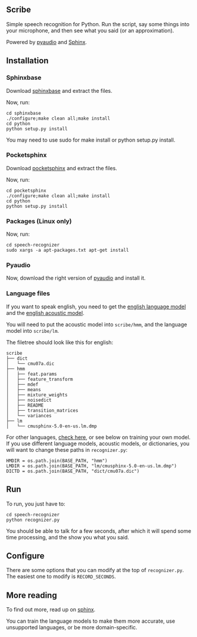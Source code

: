 Scribe
-------------------------------

Simple speech recognition for Python.  Run the script, say some things into your microphone, and then see what you said (or an approximation).

Powered by [pyaudio](http://people.csail.mit.edu/hubert/pyaudio/) and [Sphinx](http://cmusphinx.sourceforge.net/).

Installation
--------------------------------

### Sphinxbase

Download [sphinxbase](http://sourceforge.net/projects/cmusphinx/files/sphinxbase/0.8) and extract the files.

Now, run:
```
cd sphinxbase
./configure;make clean all;make install
cd python
python setup.py install
```

You may need to use sudo for make install or python setup.py install.

### Pocketsphinx

Download [pocketsphinx](http://sourceforge.net/projects/cmusphinx/files/pocketsphinx/0.8) and extract the files.

Now, run:
```
cd pocketsphinx
./configure;make clean all;make install
cd python
python setup.py install
```

### Packages (Linux only)

Now, run:

```
cd speech-recognizer
sudo xargs -a apt-packages.txt apt-get install
```

### Pyaudio

Now, download the right version of [pyaudio](http://people.csail.mit.edu/hubert/pyaudio/) and install it.

### Language files

If you want to speak english, you need to get the [english language model](http://sourceforge.net/projects/cmusphinx/files/Acoustic%20and%20Language%20Models/US%20English%20Generic%20Language%20Model/) and the [english acoustic model](http://sourceforge.net/projects/cmusphinx/files/Acoustic%20and%20Language%20Models/US%20English%20Generic%20Acoustic%20Model/).

You will need to put the acoustic model into `scribe/hmm`, and the language model into `scribe/lm`.

The filetree should look like this for english:

```
scribe
├── dict
│   └── cmu07a.dic
├── hmm
│   ├── feat.params
│   ├── feature_transform
│   ├── mdef
│   ├── means
│   ├── mixture_weights
│   ├── noisedict
│   ├── README
│   ├── transition_matrices
│   └── variances
├── lm
│   └── cmusphinx-5.0-en-us.lm.dmp
```

For other languages, [check here](http://sourceforge.net/projects/cmusphinx/files/Acoustic%20and%20Language%20Models/), or see below on training your own model.  If you use different language models, acoustic models, or dictionaries, you will want to change these paths in `recognizer.py`:

```
HMDIR = os.path.join(BASE_PATH, "hmm")
LMDIR = os.path.join(BASE_PATH, "lm/cmusphinx-5.0-en-us.lm.dmp")
DICTD = os.path.join(BASE_PATH, "dict/cmu07a.dic")
```

Run
-------------------------------

To run, you just have to:

```
cd speech-recognizer
python recognizer.py
```

You should be able to talk for a few seconds, after which it will spend some time processing, and the show you what you said.

Configure
---------------------------------

There are some options that you can modify at the top of `recognizer.py`.  The easiest one to modify is `RECORD_SECONDS`.

More reading
----------------------------------

To find out more, read up on [sphinx](http://cmusphinx.sourceforge.net/wiki/).

You can train the language models to make them more accurate, use unsupported languages, or be more domain-specific.